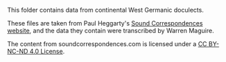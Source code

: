 This folder contains data from continental West Germanic doculects.

These files are taken from Paul Heggarty's [Sound Correspondences website](http://soundcomparisons.com/#/sl/en/Germanic/9x), and the data they contain were transcribed by Warren Maguire.

The content from soundcorrespondences.com is licensed under a [CC BY-NC-ND 4.0 License](https://creativecommons.org/licenses/by-nc-nd/4.0/).
